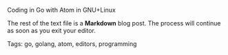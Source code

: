 Coding in Go with Atom in GNU+Linux

The rest of the text file is a **Markdown** blog post. The process will continue
as soon as you exit your editor.

Tags: go, golang, atom, editors, programming

